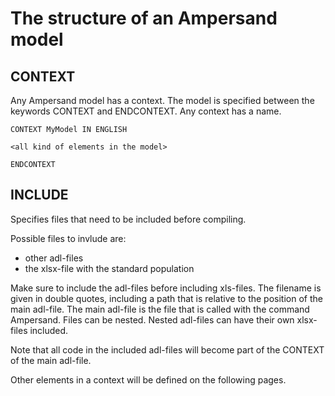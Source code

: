 # The structure of an Ampersand model

## CONTEXT
Any Ampersand model has a context. The model is specified between the keywords CONTEXT and ENDCONTEXT. Any context has a name. 

```
CONTEXT MyModel IN ENGLISH

<all kind of elements in the model>

ENDCONTEXT
```

## INCLUDE
Specifies files that need to be included before compiling.

Possible files to invlude are:
-	other adl-files 
-	the xlsx-file with the standard population 

Make sure to include the adl-files before including xls-files.
The filename is given in double quotes, including a path that is relative to the position of the main adl-file. The main adl-file is the file that is called with the command Ampersand.
Files can be nested. Nested adl-files can have their own xlsx-files included. 

Note that all code in the included adl-files will become part of the CONTEXT of the main adl-file. 


Other elements in a context will be defined on the following pages.